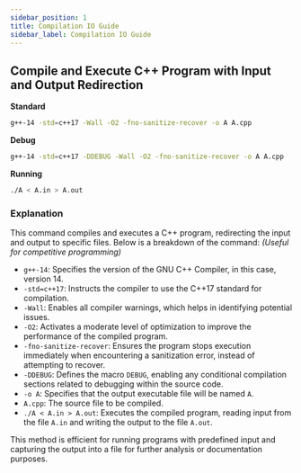```yaml
---
sidebar_position: 1
title: Compilation IO Guide
sidebar_label: Compilation IO Guide
---
```


## Compile and Execute C++ Program with Input and Output Redirection

**Standard**
```bash
g++-14 -std=c++17 -Wall -O2 -fno-sanitize-recover -o A A.cpp
```

**Debug**
```bash
g++-14 -std=c++17 -DDEBUG -Wall -O2 -fno-sanitize-recover -o A A.cpp
```

**Running**
```bash
./A < A.in > A.out
```

### Explanation
This command compiles and executes a C++ program, redirecting the input and output to specific files. Below is a breakdown of the command: _(Useful for competitive programming)_

- `g++-14`: Specifies the version of the GNU C++ Compiler, in this case, version 14.
- `-std=c++17`: Instructs the compiler to use the C++17 standard for compilation.
- `-Wall`: Enables all compiler warnings, which helps in identifying potential issues.
- `-O2`: Activates a moderate level of optimization to improve the performance of the compiled program.
- `-fno-sanitize-recover`: Ensures the program stops execution immediately when encountering a sanitization error, instead of attempting to recover.
- `-DDEBUG`: Defines the macro `DEBUG`, enabling any conditional compilation sections related to debugging within the source code.
- `-o A`: Specifies that the output executable file will be named `A`.
- `A.cpp`: The source file to be compiled.
- `./A < A.in > A.out`: Executes the compiled program, reading input from the file `A.in` and writing the output to the file `A.out`.

This method is efficient for running programs with predefined input and capturing the output into a file for further analysis or documentation purposes.

